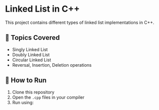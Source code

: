 # Linked List in C++

This project contains different types of linked list implementations in C++.

## 📘 Topics Covered
- Singly Linked List
- Doubly Linked List
- Circular Linked List
- Reversal, Insertion, Deletion operations

## 🚀 How to Run
1. Clone this repository
2. Open the `.cpp` files in your compiler
3. Run using:
